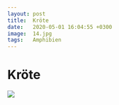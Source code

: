 ```yaml
---
layout: post
title:  Kröte
date:   2020-05-01 16:04:55 +0300
image:  14.jpg
tags:   Amphibien
---
```

# Kröte

![]({{site.baseurl}}/img/00.jpg)
